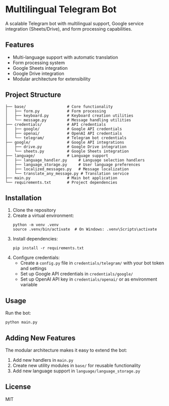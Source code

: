 # Multilingual Telegram Bot

A scalable Telegram bot with multilingual support, Google service integration (Sheets/Drive), and form processing capabilities.

## Features

- Multi-language support with automatic translation
- Form processing system
- Google Sheets integration
- Google Drive integration
- Modular architecture for extensibility

## Project Structure

```
├── base/                  # Core functionality
│   ├── form.py            # Form processing
│   ├── keyboard.py        # Keyboard creation utilities
│   └── message.py         # Message handling utilities
├── credentials/           # API credentials
│   ├── google/            # Google API credentials
│   ├── openai/            # OpenAI API credentials
│   └── telegram/          # Telegram bot credentials
├── google/                # Google API integrations
│   ├── drive.py           # Google Drive integration
│   └── sheets.py          # Google Sheets integration
├── language/              # Language support
│   ├── language_handler.py     # Language selection handlers
│   ├── language_storage.py     # User language preferences
│   ├── localized_messages.py   # Message localization
│   └── translate_any_message.py # Translation service
├── main.py                # Main bot application
└── requirements.txt       # Project dependencies
```

## Installation

1. Clone the repository
2. Create a virtual environment:
   ```
   python -m venv .venv
   source .venv/bin/activate  # On Windows: .venv\Scripts\activate
   ```
3. Install dependencies:
   ```
   pip install -r requirements.txt
   ```
4. Configure credentials:
   - Create a `config.py` file in `credentials/telegram/` with your bot token and settings
   - Set up Google API credentials in `credentials/google/`
   - Set up OpenAI API key in `credentials/openai/` or as environment variable

## Usage

Run the bot:
```
python main.py
```

## Adding New Features

The modular architecture makes it easy to extend the bot:

1. Add new handlers in `main.py`
2. Create new utility modules in `base/` for reusable functionality
3. Add new language support in `language/language_storage.py`

## License

MIT 